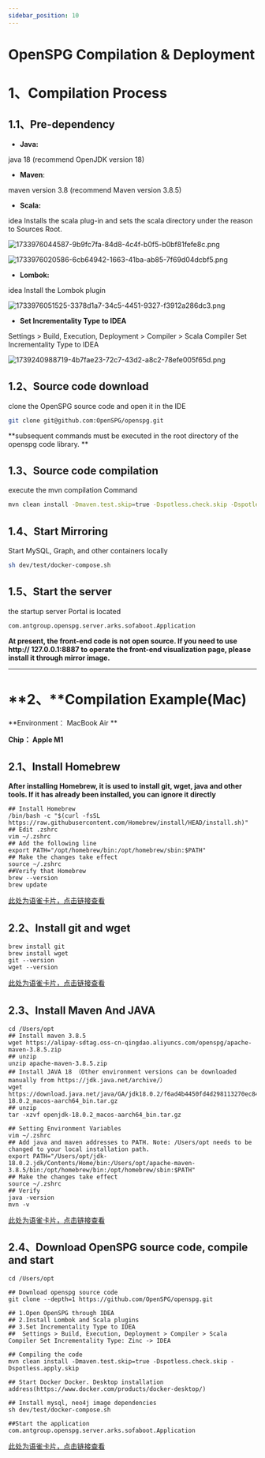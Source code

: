 ```yaml
---
sidebar_position: 10
---
```


# OpenSPG Compilation & Deployment

# 1、Compilation Process
## 1.1、Pre-dependency 
+ **Java:**

java 18 (recommend OpenJDK version 18) 

+ **Maven**:

maven version 3.8 (recommend Maven version 3.8.5) 

+ **Scala:**

idea Installs the scala plug-in and sets the scala directory under the reason to Sources Root. 

![1733976044587-9b9fc7fa-84d8-4c4f-b0f5-b0bf81fefe8c.png](./img/lay9zoTz5PVq87wH/1733976044587-9b9fc7fa-84d8-4c4f-b0f5-b0bf81fefe8c-688264.png)

![1733976020586-6cb64942-1663-41ba-ab85-7f69d04dcbf5.png](./img/lay9zoTz5PVq87wH/1733976020586-6cb64942-1663-41ba-ab85-7f69d04dcbf5-940027.png)

+ **Lombok:**

idea Install the Lombok plugin 

![1733976051525-3378d1a7-34c5-4451-9327-f3912a286dc3.png](./img/lay9zoTz5PVq87wH/1733976051525-3378d1a7-34c5-4451-9327-f3912a286dc3-093684.png)

+ **Set Incrementality Type to IDEA**

Settings > Build, Execution, Deployment > Compiler > Scala Compiler Set Incrementality Type to IDEA

![1739240988719-4b7fae23-72c7-43d2-a8c2-78efe005f65d.png](./img/lay9zoTz5PVq87wH/1739240988719-4b7fae23-72c7-43d2-a8c2-78efe005f65d-887268.png)

## 1.2、Source code download 
clone the OpenSPG source code and open it in the IDE 

```bash
git clone git@github.com:OpenSPG/openspg.git
```

**subsequent commands must be executed in the root directory of the openspg code library. **

## 1.3、Source code compilation 
execute the mvn compilation Command 

```bash
mvn clean install -Dmaven.test.skip=true -Dspotless.check.skip -Dspotless.apply.skip
```

## 1.4、Start Mirroring
Start MySQL, Graph, and other containers locally

```bash
sh dev/test/docker-compose.sh
```

## 1.5、Start the server 
the startup server Portal is located

```bash
com.antgroup.openspg.server.arks.sofaboot.Application
```

**At present, the front-end code is not open source. If you need to use http:// 127.0.0.1:8887 to operate the front-end visualization page, please install it through mirror image.**

****

# **2、**Compilation Example(Mac)
**Environment： MacBook Air **

**Chip： Apple M1**

## **2.1、Install Homebrew**
**After installing Homebrew, it is used to install git, wget, java and other tools. If it has already been installed, you can ignore it directly**

```shell
## Install Homebrew
/bin/bash -c "$(curl -fsSL https://raw.githubusercontent.com/Homebrew/install/HEAD/install.sh)"
## Edit .zshrc
vim ~/.zshrc
## Add the following line
export PATH="/opt/homebrew/bin:/opt/homebrew/sbin:$PATH"
## Make the changes take effect
source ~/.zshrc
##Verify that Homebrew
brew --version
brew update
```

[此处为语雀卡片，点击链接查看](https://www.yuque.com/ndx6g9/docs_en/mudrfu5ibk4eh26g#UCqa2)



## **2.2、Install git and wget**
```shell
brew install git
brew install wget
git --version
wget --version
```

[此处为语雀卡片，点击链接查看](https://www.yuque.com/ndx6g9/docs_en/mudrfu5ibk4eh26g#rzpsS)



## **2.3、Install Maven And JAVA**
```shell
cd /Users/opt
## Install maven 3.8.5
wget https://alipay-sdtag.oss-cn-qingdao.aliyuncs.com/openspg/apache-maven-3.8.5.zip
## unzip
unzip apache-maven-3.8.5.zip
## Install JAVA 18 （Other environment versions can be downloaded manually from https://jdk.java.net/archive/）
wget https://download.java.net/java/GA/jdk18.0.2/f6ad4b4450fd4d298113270ec84f30ee/9/GPL/openjdk-18.0.2_macos-aarch64_bin.tar.gz
## unzip
tar -xzvf openjdk-18.0.2_macos-aarch64_bin.tar.gz

## Setting Environment Variables
vim ~/.zshrc
## Add java and maven addresses to PATH. Note: /Users/opt needs to be changed to your local installation path.
export PATH="/Users/opt/jdk-18.0.2.jdk/Contents/Home/bin:/Users/opt/apache-maven-3.8.5/bin:/opt/homebrew/bin:/opt/homebrew/sbin:$PATH"
## Make the changes take effect
source ~/.zshrc
## Verify
java -version
mvn -v
```

[此处为语雀卡片，点击链接查看](https://www.yuque.com/ndx6g9/docs_en/mudrfu5ibk4eh26g#pXUIC)



## **2.4、Download OpenSPG source code, compile and start**
```shell
cd /Users/opt

## Download openspg source code
git clone --depth=1 https://github.com/OpenSPG/openspg.git

## 1.Open OpenSPG through IDEA
## 2.Install Lombok and Scala plugins
## 3.Set Incrementality Type to IDEA
##  Settings > Build, Execution, Deployment > Compiler > Scala Compiler Set Incrementality Type: Zinc -> IDEA

## Compiling the code
mvn clean install -Dmaven.test.skip=true -Dspotless.check.skip -Dspotless.apply.skip

## Start Docker Docker. Desktop installation address(https://www.docker.com/products/docker-desktop/)

## Install mysql, neo4j image dependencies
sh dev/test/docker-compose.sh

##Start the application
com.antgroup.openspg.server.arks.sofaboot.Application

```

[此处为语雀卡片，点击链接查看](https://www.yuque.com/ndx6g9/docs_en/mudrfu5ibk4eh26g#AmMes)

